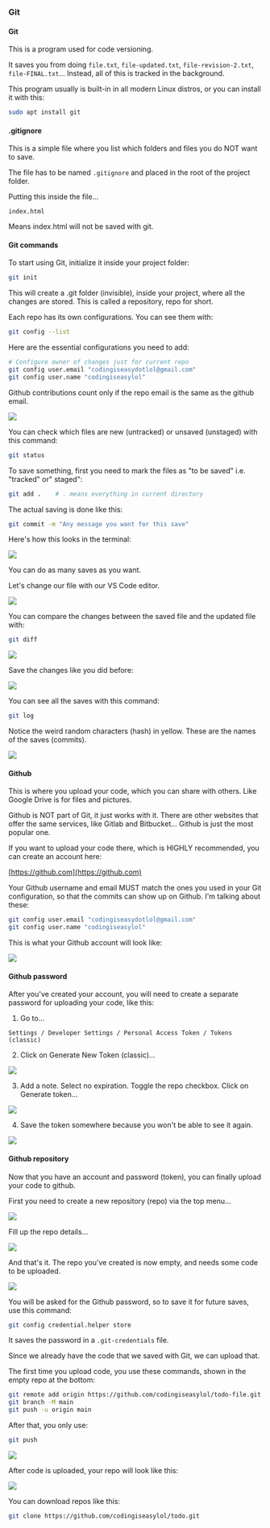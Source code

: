 ### Git

#### Git

This is a program used for code versioning.

It saves you from doing `file.txt`, `file-updated.txt`, `file-revision-2.txt`, `file-FINAL.txt`... Instead, all of this is tracked in the background.

This program usually is built-in in all modern Linux distros, or you can install it with this:

```bash
sudo apt install git
```

#### .gitignore

This is a simple file where you list which folders and files you do NOT want to save.

The file has to be named `.gitignore` and placed in the root of the project folder.

Putting this inside the file...

```text
index.html
```

Means index.html will not be saved with git.

#### Git commands

To start using Git, initialize it inside your project folder:

```bash
git init
```

This will create a .git folder (invisible), inside your project, where all the changes are stored. This is called a repository, repo for short.

Each repo has its own configurations. You can see them with:

```bash
git config --list
```

Here are the essential configurations you need to add:

```bash
# Configure owner of changes just for current repo
git config user.email "codingiseasydotlol@gmail.com"
git config user.name "codingiseasylol"
```

Github contributions count only if the repo email is the same as the github email.

![](pics/topics/git-init.jpg)

You can check which files are new (untracked) or unsaved (unstaged) with this command:

```bash
git status
```

To save something, first you need to mark the files as "to be saved" i.e. "tracked" or" staged":

```bash
git add .    # . means everything in current directory
```

The actual saving is done like this:

```bash
git commit -m "Any message you want for this save"
```

Here's how this looks in the terminal:

![](pics/topics/git-commit.jpg)

You can do as many saves as you want.

Let's change our file with our VS Code editor.

![](pics/topics/git-change.jpg)

You can compare the changes between the saved file and the updated file with:

```bash
git diff
```

![](pics/topics/git-diff.jpg)

Save the changes like you did before:

![](pics/topics/git-commit2.jpg)

You can see all the saves with this command:

```bash
git log
```

Notice the weird random characters (hash) in yellow. These are the names of the saves (commits).

![](pics/topics/git-log.jpg)

#### Github

This is where you upload your code, which you can share with others. Like Google Drive is for files and pictures.

Github is NOT part of Git, it just works with it. There are other websites that offer the same services, like Gitlab and Bitbucket... Github is just the most popular one.

If you want to upload your code there, which is HIGHLY recommended, you can create an account here:

[https://github.com](https://github.com)

Your Github username and email MUST match the ones you used in your Git configuration, so that the commits can show up on Github. I'm talking about these:

```bash
git config user.email "codingiseasydotlol@gmail.com"
git config user.name "codingiseasylol"
```

This is what your Github account will look like:

![](pics/topics/github.jpg)

#### Github password

After you've created your account, you will need to create a separate password for uploading your code, like this:

1. Go to...

```text
Settings / Developer Settings / Personal Access Token / Tokens (classic)
```

2. Click on Generate New Token (classic)...

![](pics/topics/github-token-settings.jpg)

3. Add a note. Select no expiration. Toggle the repo checkbox. Click on Generate token...

![](pics/topics/github-token-creation.jpg)

4. Save the token somewhere because you won't be able to see it again.

![](pics/topics/github-token-created.jpg)

#### Github repository

Now that you have an account and password (token), you can finally upload your code to github.

First you need to create a new repository (repo) via the top menu...

![](pics/topics/github-new-repo.jpg)

Fill up the repo details...

![](pics/topics/github-create-repo.jpg)

And that's it. The repo you've created is now empty, and needs some code to be uploaded.

![](pics/topics/github-repo-empty.jpg)

You will be asked for the Github password, so to save it for future saves, use this command:

```bash
git config credential.helper store
```

It saves the password in a `.git-credentials` file.

Since we already have the code that we saved with Git, we can upload that.

The first time you upload code, you use these commands, shown in the empty repo at the bottom:

```bash
git remote add origin https://github.com/codingiseasylol/todo-file.git
git branch -M main
git push -u origin main
```

After that, you only use:

```bash
git push
```

![](pics/topics/git-push.jpg)

After code is uploaded, your repo will look like this:

![](pics/topics/github-repo.jpg)

You can download repos like this:

```bash
git clone https://github.com/codingiseasylol/todo.git
```

